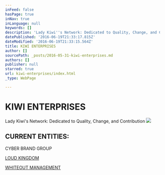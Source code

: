 ```yaml
---
inFeed: false
hasPage: true
inNav: true
inLanguage: null
keywords: []
description: 'Lady Kiwi''s Network: Dedicated to Quality, Change, and Contribution'
datePublished: '2016-06-19T21:33:17.815Z'
dateModified: '2016-06-19T21:33:15.564Z'
title: KIWI ENTERPRISES
author: []
sourcePath: _posts/2016-05-31-kiwi-enterprises.md
authors: []
publisher: null
starred: true
url: kiwi-enterprises/index.html
_type: WebPage

---
```

# KIWI ENTERPRISES

Lady Kiwi's Network: Dedicated to Quality, Change, and Contribution
![](https://the-grid-user-content.s3-us-west-2.amazonaws.com/b53e63ec-01ab-4203-8d32-aa69cc5013ef.png)

## 

## CURRENT ENTITIES:

CYBER BRAND GROUP

[LOUD KINGDOM][0]

[WHITEOUT MANAGEMENT][1]

[0]: https://thegrid.ai/loud-kingdom/
[1]: https://thegrid.ai/whiteout/